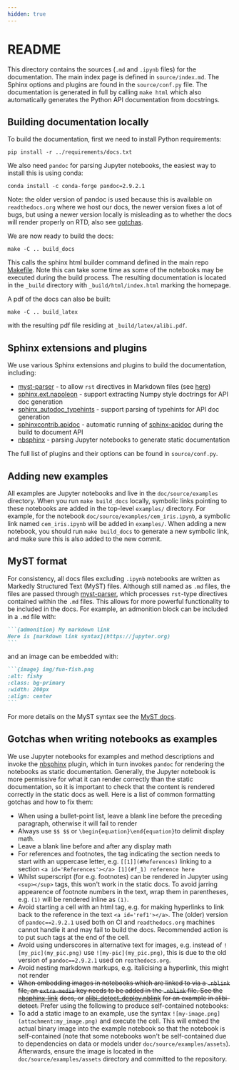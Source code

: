 ```yaml
---
hidden: true
---
```


# README

This directory contains the sources (`.md` and `.ipynb` files) for the documentation. The main index page is defined in `source/index.md`. The Sphinx options and plugins are found in the `source/conf.py` file. The documentation is generated in full by calling `make html` which also automatically generates the Python API documentation from docstrings.

## Building documentation locally

To build the documentation, first we need to install Python requirements:

`pip install -r ../requirements/docs.txt`

We also need `pandoc` for parsing Jupyter notebooks, the easiest way to install this is using conda:

`conda install -c conda-forge pandoc=2.9.2.1`

Note: the older version of pandoc is used because this is available on `readthedocs.org` where we host our docs, the newer version fixes a lot of bugs, but using a newer version locally is misleading as to whether the docs will render properly on RTD, also see [gotchas](./#gotchas-when-writing-notebooks-as-examples).

We are now ready to build the docs:

`make -C .. build_docs`

This calls the sphinx html builder command defined in the main repo [Makefile](https://github.com/ramonpzg/alibi/blob/rp-alibi-newdocs-dec23/Makefile/README.md). Note this can take some time as some of the notebooks may be executed during the build process. The resulting documentation is located in the `_build` directory with `_build/html/index.html` marking the homepage.

A pdf of the docs can also be built:

`make -C .. build_latex`

with the resulting pdf file residing at `_build/latex/alibi.pdf`.

## Sphinx extensions and plugins

We use various Sphinx extensions and plugins to build the documentation, including:

* [myst-parser](https://myst-parser.readthedocs.io/en/stable/) - to allow `rst` directives in Markdown files (see [here](./#myst-format))
* [sphinx.ext.napoleon](https://www.sphinx-doc.org/en/master/usage/extensions/napoleon.html) - support extracting Numpy style doctrings for API doc generation
* [sphinx\_autodoc\_typehints](https://github.com/agronholm/sphinx-autodoc-typehints) - support parsing of typehints for API doc generation
* [sphinxcontrib.apidoc](https://github.com/sphinx-contrib/apidoc) - automatic running of [sphinx-apidoc](https://www.sphinx-doc.org/en/master/man/sphinx-apidoc.html) during the build to document API
* [nbsphinx](https://nbsphinx.readthedocs.io) - parsing Jupyter notebooks to generate static documentation

The full list of plugins and their options can be found in `source/conf.py`.

## Adding new examples

All examples are Jupyter notebooks and live in the `doc/source/examples` directory. When you run `make build_docs` locally, symbolic links pointing to these notebooks are added in the top-level `examples/` directory. For example, for the notebook `doc/source/examples/cem_iris.ipynb`, a symbolic link named `cem_iris.ipynb` will be added in `examples/`. When adding a new notebook, you should run `make build_docs` to generate a new symbolic link, and make sure this is also added to the new commit.

## MyST format

For consistency, all docs files excluding `.ipynb` notebooks are written as Markedly Structured Text (MyST) files. Although still named as `.md` files, the files are passed through [myst-parser](https://myst-parser.readthedocs.io/en/stable/), which processes `rst`-type directives contained within the `.md` files. This allows for more powerful functionality to be included in the docs. For example, an admonition block can be included in a `.md` file with:

````md
```{admonition} My markdown link
Here is [markdown link syntax](https://jupyter.org)
```
````

and an image can be embedded with:

````md
```{image} img/fun-fish.png
:alt: fishy
:class: bg-primary
:width: 200px
:align: center
```
````

For more details on the MyST syntax see the [MyST docs](https://myst-parser.readthedocs.io/en/stable/syntax/syntax.html).

## Gotchas when writing notebooks as examples

We use Jupyter notebooks for examples and method descriptions and invoke the [nbsphinx](https://nbsphinx.readthedocs.io) plugin, which in turn invokes `pandoc` for rendering the notebooks as static documentation. Generally, the Jupyter notebook is more permissive for what it can render correctly than the static documentation, so it is important to check that the content is rendered correctly in the static docs as well. Here is a list of common formatting gotchas and how to fix them:

* When using a bullet-point list, leave a blank line before the preceding paragraph, otherwise it will fail to render
* Always use `$$ $$` or `\begin{equation}\end{equation}`to delimit display math.
* Leave a blank line before and after any display math
* For references and footnotes, the tag indicating the section needs to start with an uppercase letter, e.g. `[[1]](#References)` linking to a section `<a id='References'></a> [1](#f_1) reference here`
* Whilst superscript (for e.g. footnotes) can be rendered in Jupyter using `<sup></sup>` tags, this won't work in the static docs. To avoid jarring appearence of footnote numbers in the text, wrap them in parentheses, e.g. `(1)` will be rendered inline as `(1)`.
* Avoid starting a cell with an html tag, e.g. for making hyperlinks to link back to the reference in the text `<a id='ref1'></a>`. The (older) version of `pandoc==2.9.2.1` used both on CI and `readthedocs.org` machines cannot handle it and may fail to build the docs. Recommended action is to put such tags at the end of the cell.
* Avoid using underscores in alternative text for images, e.g. instead of `![my_pic](my_pic.png)` use `![my-pic](my_pic.png)`, this is due to the old version of `pandoc==2.9.2.1` used on `reathedocs.org`.
* Avoid nesting markdown markups, e.g. italicising a hyperlink, this might not render
* ~~When embedding images in notebooks which are linked to via a `.nblink` file, an `extra-media` key needs to be added in the `.nblink` file. See the~~ [~~nbsphinx-link~~](https://github.com/vidartf/nbsphinx-link) ~~docs, or~~ [~~alibi\_detect\_deploy.nblink~~](https://github.com/SeldonIO/alibi-detect/blob/master/doc/source/examples/alibi_detect_deploy.nblink) ~~for an example in alibi-detect.~~ Prefer using the following to produce self-contained notebooks:
* To add a static image to an example, use the syntax `![my-image.png](attachment:my_image.png)` and execute the cell. This will embed the actual binary image into the example notebook so that the notebook is self-contained (note that some notebooks won't be self-contained due to dependencies on data or models under `doc/source/examples/assets`). Afterwards, ensure the image is located in the `doc/source/examples/assets` directory and committed to the repository.
